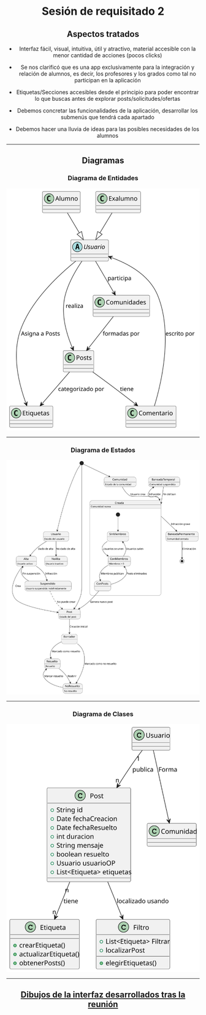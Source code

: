 <div align="center">

# Sesión de requisitado 2

## Aspectos tratados

- Interfaz fácil, visual, intuitiva, útil y atractivo, material accesible con la menor cantidad de acciones (pocos clicks)

- Se nos clarificó que es una app exclusivamente para la integración y relación de alumnos, es decir, los profesores y los grados como tal no participan en la aplicación

- Etiquetas/Secciones accesibles desde el principio para poder encontrar lo que buscas antes de explorar posts/solicitudes/ofertas

- Debemos concretar las funcionalidades de la aplicación, desarrollar los submenús que tendrá cada apartado

- Debemos hacer una lluvia de ideas para las posibles necesidades de los alumnos

---
## Diagramas

### Diagrama de Entidades
![Diagrama de Entidades](../../MdD/DdObjetos/4ª_Iteración/DdEntidades.svg)

---
### Diagrama de Estados
![Diagrama de Estados](../../MdD/DdEstados/3ª_Iteración/DdEstados.svg)

---
### Diagrama de Clases
![Diagrama de Entidades](../../MdD/DdClases/4ª_Iteración/DdClases.svg)

---
## [Dibujos de la interfaz desarrollados tras la reunión](../../images/interfaz/2ª_version)

</div>